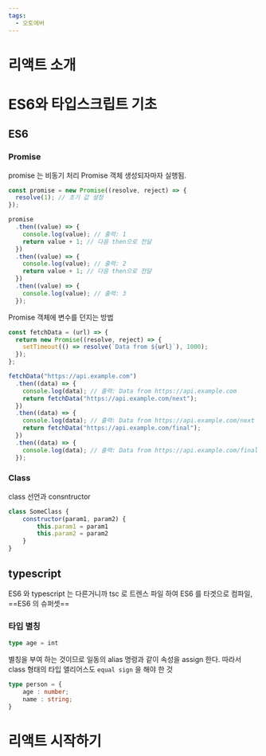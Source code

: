 ```yaml
---
tags:
  - 오토에버
---
```

# 리액트 소개
# ES6와 타입스크립트 기초
## ES6
### Promise
promise 는 비동기 처리 
Promise 객체 생성되자마자 실행됨.
```javascript
const promise = new Promise((resolve, reject) => {
  resolve(1); // 초기 값 설정
});

promise
  .then((value) => {
    console.log(value); // 출력: 1
    return value + 1; // 다음 then으로 전달
  })
  .then((value) => {
    console.log(value); // 출력: 2
    return value + 1; // 다음 then으로 전달
  })
  .then((value) => {
    console.log(value); // 출력: 3
  });

```

Promise 객체에 변수를 던지는 방법

```javascript
const fetchData = (url) => {
  return new Promise((resolve, reject) => {
    setTimeout(() => resolve(`Data from ${url}`), 1000);
  });
};

fetchData("https://api.example.com")
  .then((data) => {
    console.log(data); // 출력: Data from https://api.example.com
    return fetchData("https://api.example.com/next");
  })
  .then((data) => {
    console.log(data); // 출력: Data from https://api.example.com/next
    return fetchData("https://api.example.com/final");
  })
  .then((data) => {
    console.log(data); // 출력: Data from https://api.example.com/final
  });

```

### Class
class 선언과 consntructor
```javascript
class SomeClass {
	constructor(param1, param2) {
		this.param1 = param1
		this.param2 = param2
	}
}
```
## typescript
ES6 와 typescript 는 다른거니까
tsc 로 트렌스 파일 하여 ES6 를 타겟으로 컴파일, ==ES6 의 슈퍼셋==
### 타입 별칭
```typescript
type age = int
```
별칭을 부여 하는 것이므로 일동의 alias 명령과 같이 속성을 assign 한다.
따라서 class 형태의 타입 앨리어스도 `equal sign` 을 해야 한 것
```typescript
type person = {
	age : number;
	name : string;
}
```

# 리액트 시작하기

